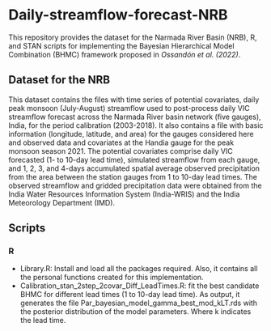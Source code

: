 # Daily-streamflow-forecast-NRB
This repository provides the dataset for the Narmada River Basin (NRB), R, and STAN scripts for implementing the Bayesian Hierarchical Model Combination (BHMC) framework proposed in _Ossandón et al. (2022)_. 
## Dataset for the NRB
This dataset contains the files with time series of potential covariates, daily peak monsoon (July-August) streamflow used to post-process daily VIC streamflow forecast across the Narmada River basin network (five gauges), India, for the period calibration (2003-2018). It also contains a file with basic information (longitude, latitude, and area) for the gauges considered here and observed data and covariates at the Handia gauge for the peak monsoon season 2021. The potential covariates comprise daily VIC forecasted (1- to 10-day lead time), simulated streamflow from each gauge, and 1, 2, 3, and 4-days accumulated spatial average observed precipitation from the area between the station gauges from 1 to 10-day lead times. The observed streamflow and gridded precipitation data were obtained from the India Water Resources Information System (India-WRIS) and the India Meteorology Department (IMD).
## Scripts
### R
- Library.R: Install and load all the packages required. Also, it contains all the personal functions created for this implementation. 
- Calibration_stan_2step_2covar_Diff_LeadTimes.R: fit the best candidate BHMC for different lead times (1 to 10-day lead time). As output, it generates the file Par_bayesian_model_gamma_best_mod_kLT.rds with the posterior distribution of the model parameters. Where k indicates the lead time.
